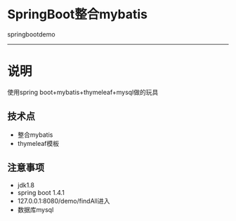 # SpringBoot整合mybatis
springbootdemo

----------

# 说明 #
使用spring boot+mybatis+thymeleaf+mysql做的玩具

## 技术点 ##
- 整合mybatis
- thymeleaf模板

## 注意事项 ##
- jdk1.8
- spring boot 1.4.1
- 127.0.0.1:8080/demo/findAll进入
- 数据库mysql